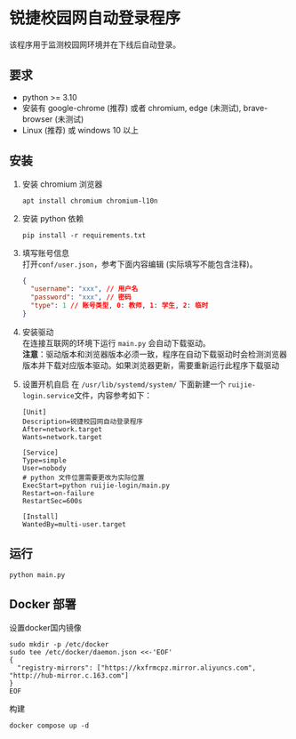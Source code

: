 # 锐捷校园网自动登录程序

该程序用于监测校园网环境并在下线后自动登录。

## 要求

* python >= 3.10
* 安装有 google-chrome (推荐) 或者 chromium, edge (未测试), brave-browser (未测试)
* Linux (推荐) 或 windows 10 以上

## 安装

1. 安装 chromium 浏览器
    ```shell
    apt install chromium chromium-l10n
    ```
2. 安装 python 依赖
    ```shell
    pip install -r requirements.txt
    ```

3. 填写账号信息  
   打开`conf/user.json`，参考下面内容编辑 (实际填写不能包含注释)。
    ```json
    {
      "username": "xxx", // 用户名
      "password": "xxx", // 密码
      "type": 1 // 账号类型, 0: 教师, 1: 学生, 2: 临时
    }
    ```
4. 安装驱动  
   在连接互联网的环境下运行 `main.py` 会自动下载驱动。  
   **注意**：驱动版本和浏览器版本必须一致，程序在自动下载驱动时会检测浏览器版本并下载对应版本驱动。如果浏览器更新，需要重新运行此程序下载驱动


5. 设置开机自启
   在 `/usr/lib/systemd/system/` 下面新建一个 `ruijie-login.service`文件，内容参考如下：
    ```editorconfig
    [Unit]
    Description=锐捷校园网自动登录程序
    After=network.target
    Wants=network.target
    
    [Service]
    Type=simple
    User=nobody
    # python 文件位置需要更改为实际位置
    ExecStart=python ruijie-login/main.py
    Restart=on-failure
    RestartSec=600s
    
    [Install]
    WantedBy=multi-user.target
    ```

## 运行

```shell
python main.py
```

## Docker 部署

设置docker国内镜像

```shell
sudo mkdir -p /etc/docker
sudo tee /etc/docker/daemon.json <<-'EOF'
{
  "registry-mirrors": ["https://kxfrmcpz.mirror.aliyuncs.com", "http://hub-mirror.c.163.com"]
}
EOF
```

构建

```shell
docker compose up -d
```